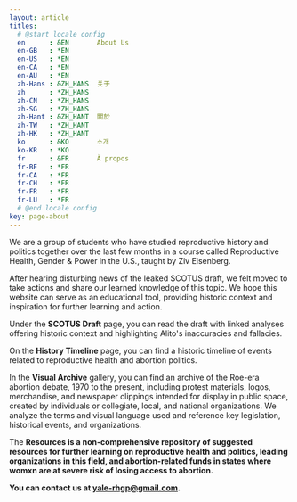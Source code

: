 ```yaml
---
layout: article
titles:
  # @start locale config
  en      : &EN       About Us
  en-GB   : *EN
  en-US   : *EN
  en-CA   : *EN
  en-AU   : *EN
  zh-Hans : &ZH_HANS  关于
  zh      : *ZH_HANS
  zh-CN   : *ZH_HANS
  zh-SG   : *ZH_HANS
  zh-Hant : &ZH_HANT  關於
  zh-TW   : *ZH_HANT
  zh-HK   : *ZH_HANT
  ko      : &KO       소개
  ko-KR   : *KO
  fr      : &FR       À propos
  fr-BE   : *FR
  fr-CA   : *FR
  fr-CH   : *FR
  fr-FR   : *FR
  fr-LU   : *FR
  # @end locale config
key: page-about
---
```


We are a group of students who have studied reproductive history and politics together over the last few months in a course called Reproductive Health, Gender & Power in the U.S., taught by Ziv Eisenberg.

After hearing disturbing news of the leaked SCOTUS draft, we felt moved to take actions and share our learned knowledge of this topic. We hope this website can serve as an educational tool, providing historic context and inspiration for further learning and action.

Under the <b>SCOTUS Draft</b> page, you can read the draft with linked analyses offering historic context and highlighting Alito's inaccuracies and fallacies.

On the <b>History Timeline</b> page, you can find a historic timeline of events related to reproductive health and abortion politics.

In the <b>Visual Archive</b> gallery, you can find an archive of the Roe-era abortion debate, 1970 to the present, including protest materials, logos, merchandise, and newspaper clippings intended for display in public space, created by individuals or collegiate, local, and national organizations. We analyze the terms and visual language used and reference key legislation, historical events, and organizations.

The <b>Resources<page> is a non-comprehensive repository of suggested resources for further learning on reproductive health and politics, leading organizations in this field, and abortion-related funds in states where womxn are at severe risk of losing access to abortion.

You can contact us at yale-rhgp@gmail.com.

